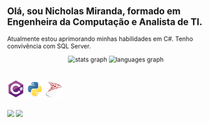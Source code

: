 ## Olá, sou Nicholas Miranda, formado em Engenheira da Computação e Analista de TI. 
Atualmente estou aprimorando minhas habilidades em C#.
Tenho convivência com SQL Server.

<div align="center">
  <img 
    src="https://github-readme-stats.vercel.app/api?username=Nickjasonsp&hide_title=false&hide_rank=false&show_icons=true&count_private=true&disable_animations=false&theme=ocean_dark&locale=en&hide_border=false&order=1" 
    height="150" 
    alt="stats graph" 
  />
  <img 
    src="https://github-readme-stats.vercel.app/api/top-langs?username=Nickjasonsp&locale=en&hide_title=false&layout=compact&card_width=320&langs_count=5&theme=ocean_dark&hide_border=false&order=2" 
    height="150" 
    alt="languages graph" 
  />
</div>


###


<div style="display: inline_block"><br>
  <img align="center" alt="Nich-Csharp" height="40" width="40" src="https://raw.githubusercontent.com/devicons/devicon/master/icons/csharp/csharp-original.svg">
  <img align="center" alt="Nich-Python" height="40" width="40" src="https://raw.githubusercontent.com/devicons/devicon/master/icons/python/python-original.svg">
  <img align="center" alt="Nich-MicrosoftSQLServer" height="40" width="40" src="https://raw.githubusercontent.com/devicons/devicon/master/icons/microsoftsqlserver/microsoftsqlserver-original.svg">

</div>

  
  ##
 
<div> 
  <a href="https://www.linkedin.com/in/nicholasmirandabastos" target="_blank"><img src="https://img.shields.io/badge/-LinkedIn-%230077B5?style=for-the-badge&logo=linkedin&logoColor=white" target="_blank"></a> 
  <a href = "mailto:nicholasmirandabastos@gmail.com"><img src="https://img.shields.io/badge/-Gmail-%23333?style=for-the-badge&logo=gmail&logoColor=white" target="_blank"></a>
</div>
